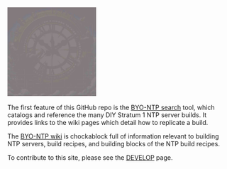 <img src="img/byo-ntp-logo-bg.jpeg" alt="BYO-NTP logo" width="200"/>

The first feature of this GitHub repo is the [BYO-NTP search](https://byo-ntp.github.io/recipes/) tool, which catalogs and reference the many DIY Stratum 1 NTP server builds. It provides links to the wiki pages which detail how to replicate a build.

The [BYO-NTP wiki](https://github.com/BYO-NTP/recipes/wiki) is chockablock full of information relevant to building NTP servers, build recipes, and building blocks of the NTP build recipes.

To contribute to this site, please see the [DEVELOP](DEVELOP.md) page.

